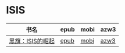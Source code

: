 # ISIS

| 书名 | epub | mobi | azw3 |
| --- | --- | --- | --- |
| [黑旗：ISIS的崛起](http://ct.dalanmei.com/f/31084289-571776387-df983d) | [epub](http://ct.dalanmei.com/f/31084289-571776387-df983d) | [mobi](http://ct.dalanmei.com/f/31084289-571511493-727420) | [azw3](http://ct.dalanmei.com/f/31084289-571876162-7d0a0b) |
